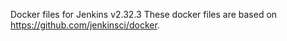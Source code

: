 Docker files for Jenkins v2.32.3
These docker files are based on https://github.com/jenkinsci/docker.
